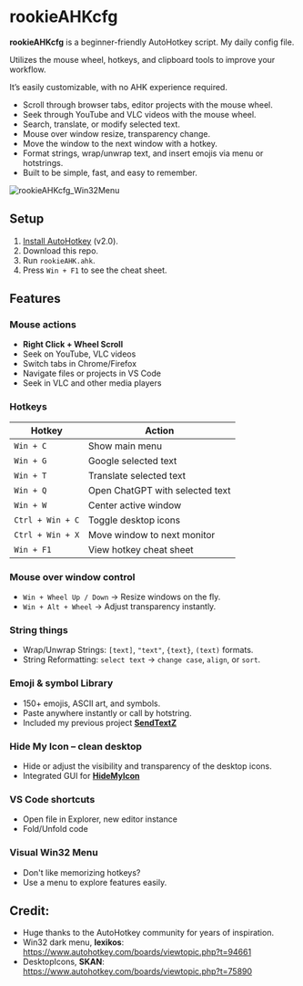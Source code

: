 # rookieAHKcfg

**rookieAHKcfg** is a beginner-friendly AutoHotkey script. My daily config file.
  
Utilizes the mouse wheel, hotkeys, and clipboard tools to improve your workflow.
  
It’s easily customizable, with no AHK experience required.

- Scroll through browser tabs, editor projects with the mouse wheel.
- Seek through YouTube and VLC videos with the mouse wheel.
- Search, translate, or modify selected text.
- Mouse over window resize, transparency change.
- Move the window to the next window with a hotkey.
- Format strings, wrap/unwrap text, and insert emojis via menu or hotstrings.
- Built to be simple, fast, and easy to remember.

![rookieAHKcfg_Win32Menu](https://github.com/user-attachments/assets/7532cb05-7955-40ad-839c-e49045258d49)


## Setup

1. [Install AutoHotkey](https://www.autohotkey.com/) (v2.0).
2. Download this repo.
3. Run `rookieAHK.ahk`.
4. Press `Win + F1` to see the cheat sheet.

## Features

### Mouse actions

- **Right Click + Wheel Scroll**  
- Seek on YouTube, VLC videos  
- Switch tabs in Chrome/Firefox  
- Navigate files or projects in VS Code  
- Seek in VLC and other media players  

### Hotkeys

| Hotkey             | Action                                  |
|--------------------|-----------------------------------------|
| `Win + C`          | Show main menu                          |
| `Win + G`          | Google selected text                    |
| `Win + T`          | Translate selected text                 |
| `Win + Q`          | Open ChatGPT with selected text         |
| `Win + W`          | Center active window                    |
| `Ctrl + Win + C`   | Toggle desktop icons                    |
| `Ctrl + Win + X`   | Move window to next monitor             |
| `Win + F1`         | View hotkey cheat sheet                 |


### Mouse over window control

- `Win + Wheel Up / Down` → Resize windows on the fly. 
- `Win + Alt + Wheel` → Adjust transparency instantly.

### String things

- Wrap/Unwrap Strings: `[text]`, `"text"`, `{text}`, `(text)` formats.
- String Reformatting: `select text` → `change case`, `align`, or `sort`.

### Emoji & symbol Library

- 150+ emojis, ASCII art, and symbols.
- Paste anywhere instantly or call by hotstring.
- Included my previous project [**SendTextZ**](https://github.com/bceenaeiklmr/SendTextZ)  

### Hide My Icon – clean desktop

- Hide or adjust the visibility and transparency of the desktop icons.
- Integrated GUI for [**HideMyIcon**](https://github.com/bceenaeiklmr/HideMyIcon)

### VS Code shortcuts

- Open file in Explorer, new editor instance
- Fold/Unfold code

### Visual Win32 Menu

- Don't like memorizing hotkeys?  
- Use a menu to explore features easily.

## Credit:

- Huge thanks to the AutoHotkey community for years of inspiration.  
- Win32 dark menu, **lexikos**: https://www.autohotkey.com/boards/viewtopic.php?t=94661  
- DesktopIcons, **SKAN**: https://www.autohotkey.com/boards/viewtopic.php?t=75890
